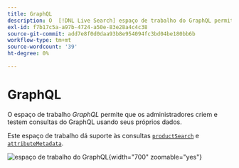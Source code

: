 ```yaml
---
title: GraphQL
description: O  [!DNL Live Search] espaço de trabalho do GraphQL permite criar consultas com seus dados dinâmicos.
exl-id: f7b17c5a-a97b-4724-a50e-83e28a4c4c38
source-git-commit: add7e8f0d0daa93b8e954094fc3bd04be180bb6b
workflow-type: tm+mt
source-wordcount: '39'
ht-degree: 0%

---
```


# GraphQL

O espaço de trabalho *GraphQL* permite que os administradores criem e testem consultas do GraphQL usando seus próprios dados.

Este espaço de trabalho dá suporte às consultas [`productSearch`](https://developer.adobe.com/commerce/services/graphql/live-search/product-search/) e [`attributeMetadata`](https://developer.adobe.com/commerce/services/graphql/live-search/attribute-metadata/).

![espaço de trabalho do GraphQL](https://git.corp.adobe.com/storage/user/38345/files/ef99a7bd-1102-4e5b-9d05-ecf0524e303c){width="700" zoomable="yes"}

